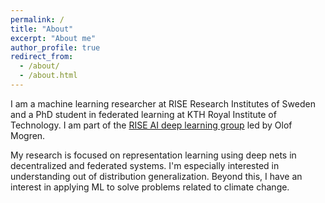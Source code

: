 ```yaml
---
permalink: /
title: "About"
excerpt: "About me"
author_profile: true
redirect_from: 
  - /about/
  - /about.html
---
```


I am a machine learning researcher at RISE Research Institutes of Sweden and a PhD student in federated learning at KTH Royal Institute of Technology. I am part of the [RISE AI deep learning group](https://mogren.one/group/) led by Olof Mogren.

My research is focused on representation learning using deep nets in decentralized and federated systems. I'm especially interested in understanding out of distribution generalization. Beyond this, I have an interest in applying ML to solve problems related to climate change.
